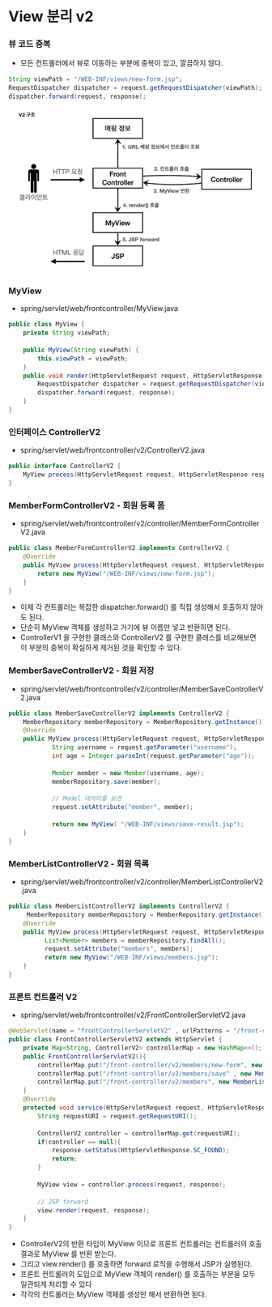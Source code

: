
# View 분리 v2

### 뷰 코드 중복 

- 모든 컨트롤러에서 뷰로 이동하는 부분에 중복이 있고, 깔끔하지 않다.
```java
String viewPath = "/WEB-INF/views/new-form.jsp";
RequestDispatcher dispatcher = request.getRequestDispatcher(viewPath);
dispatcher.forward(request, response);
```

![11.JPG](Image%2F11.JPG)

### MyView
- spring/servlet/web/frontcontroller/MyView.java
```java
public class MyView {
    private String viewPath;

    public MyView(String viewPath) {
        this.viewPath = viewPath;
    }
    public void render(HttpServletRequest request, HttpServletResponse response) throws ServletException, IOException {
        RequestDispatcher dispatcher = request.getRequestDispatcher(viewPath);
        dispatcher.forward(request, response);
    }
}
```
### 인터페이스 ControllerV2
- spring/servlet/web/frontcontroller/v2/ControllerV2.java
```java
public interface ControllerV2 {
    MyView process(HttpServletRequest request, HttpServletResponse response) throws ServletException, IOException;
}
```

### MemberFormControllerV2 - 회원 등록 폼
- spring/servlet/web/frontcontroller/v2/controller/MemberFormControllerV2.java
```java
public class MemberFormControllerV2 implements ControllerV2 {
    @Override
    public MyView process(HttpServletRequest request, HttpServletResponse response) throws ServletException, IOException {
        return new MyView("/WEB-INF/views/new-form.jsp");
    }
}
```
- 이제 각 컨트롤러는 복잡한 dispatcher.forward() 를 직접 생성해서 호출하지 않아도 된다.
- 단순히 MyView 객체를 생성하고 거기에 뷰 이름만 넣고 반환하면 된다.
- ControllerV1 을 구현한 클래스와 ControllerV2 를 구현한 클래스를 비교해보면 이 부분의 중복이 확실하게 
  제거된 것을 확인할 수 있다.

### MemberSaveControllerV2 - 회원 저장
- spring/servlet/web/frontcontroller/v2/controller/MemberSaveControllerV2.java
```java
public class MemberSaveControllerV2 implements ControllerV2 {
    MemberRepository memberRepository = MemberRepository.getInstance();
    @Override
    public MyView process(HttpServletRequest request, HttpServletResponse response) throws ServletException, IOException {
            String username = request.getParameter("username");
            int age = Integer.parseInt(request.getParameter("age"));

            Member member = new Member(username, age);
            memberRepository.save(member);

            // Model 데이터를 보관
            request.setAttribute("member", member);

            return new MyView( "/WEB-INF/views/save-result.jsp");
    }
}
```

### MemberListControllerV2 - 회원 목록
- spring/servlet/web/frontcontroller/v2/controller/MemberListControllerV2.java
```java
public class MemberListControllerV2 implements ControllerV2 {
     MemberRepository memberRepository = MemberRepository.getInstance();
    @Override
    public MyView process(HttpServletRequest request, HttpServletResponse response) throws ServletException, IOException {
          List<Member> members = memberRepository.findAll();
          request.setAttribute("members", members);
          return new MyView("/WEB-INF/views/members.jsp");
    }
}
```
### 프론트 컨트롤러 V2
- spring/servlet/web/frontcontroller/v2/FrontControllerServletV2.java
```java
@WebServlet(name = "frontControllerServletV2" , urlPatterns = "/front-controller/v2/*")
public class FrontControllerServletV2 extends HttpServlet {
    private Map<String, ControllerV2> controllerMap = new HashMap<>();
    public FrontControllerServletV2(){
        controllerMap.put("/front-controller/v2/members/new-form", new MemberFormControllerV2());
        controllerMap.put("/front-controller/v2/members/save" , new MemberSaveControllerV2());
        controllerMap.put("/front-controller/v2/members", new MemberListControllerV2());
    }
    @Override
    protected void service(HttpServletRequest request, HttpServletResponse response) throws ServletException, IOException {
        String requestURI = request.getRequestURI();

        ControllerV2 controller = controllerMap.get(requestURI);
        if(controller == null){
            response.setStatus(HttpServletResponse.SC_FOUND);
            return;
        }

        MyView view = controller.process(request, response);

        // JSP forward
        view.render(request, response);
    }
}
```

- ControllerV2의 반환 타입이 MyView 이므로 프론트 컨트롤러는 컨트롤러의 호출 결과로 MyView 를 반환 받는다. 
- 그리고 view.render() 를 호출하면 forward 로직을 수행해서 JSP가 실행된다.
- 프론트 컨트롤러의 도입으로 MyView 객체의 render() 를 호출하는 부분을 모두 일관되게 처리할 수 있다
- 각각의 컨트롤러는 MyView 객체를 생성만 해서 반환하면 된다.
